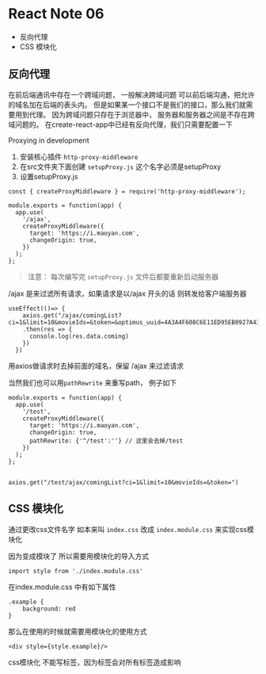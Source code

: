 # React Note 06
* 反向代理
* CSS 模块化


## 反向代理

在前后端通讯中存在一个跨域问题，  一般解决跨域问题 可以前后端沟通，把允许的域名加在后端的表头内。 但是如果某一个接口不是我们的接口，那么我们就需要用到代理。  因为跨域问题只存在于浏览器中， 服务器和服务器之间是不存在跨域问题的。 在create-react-app中已经有反向代理，我们只需要配置一下

Proxying in development

1. 安装核心插件 `http-proxy-middleware`
2. 在src文件夹下面创建 `setupProxy.js` 这个名字必须是setupProxy
3. 设置setupProxy.js

```
const { createProxyMiddleware } = require('http-proxy-middleware');

module.exports = function(app) {
  app.use(
    '/ajax',
    createProxyMiddleware({
      target: 'https://i.maoyan.com',
      changeOrigin: true,
    })
  );
};
```

> 注意： 每次编写完 `setupProxy.js` 文件后都要重新启动服务器

/ajax 是来过滤所有请求，如果请求是以/ajax 开头的话 则转发给客户端服务器

```
useEffect(()=> {
    axios.get("/ajax/comingList?ci=1&limit=10&movieIds=&token=&optimus_uuid=4A3A4F608C6E11ED95EB0927A431DE9840FC216D1A6D4E63B75A32A9F038E3F8&optimus_risk_level=71&optimus_code=10")
    .then(res => {
      console.log(res.data.coming)
    })
  })
```

用axios做请求时去掉前面的域名，保留 /ajax 来过滤请求

当然我们也可以用`pathRewrite` 来重写path， 例子如下

```
module.exports = function(app) {
  app.use(
    '/test',
    createProxyMiddleware({
      target: 'https://i.maoyan.com',
      changeOrigin: true,
      pathRewrite: {'^/test':''} // 这里会去掉/test
    })
  );
};


axios.get("/test/ajax/comingList?ci=1&limit=10&movieIds=&token=")
```

## CSS 模块化

通过更改css文件名字 如本来叫 `index.css` 改成 `index.module.css` 来实现css模块化 

因为变成模块了 所以需要用模块化的导入方式 

```
import style from './index.module.css'
```

在index.module.css 中有如下属性

```
.example {
    background: red
}
```

那么在使用的时候就需要用模块化的使用方式

```
<div style={style.example}/>
```

css模块化 不能写标签，因为标签会对所有标签造成影响